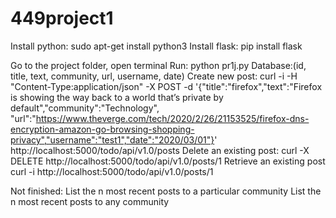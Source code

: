 # 449project1
Install python:
sudo apt-get install python3
Install flask:
pip install flask

Go to the project folder, open terminal
Run: python pr1j.py
Database:(id, title, text, community, url, username, date)
Create new post:
curl -i -H "Content-Type:application/json" -X POST -d '{"title":"firefox","text":"Firefox is showing the way back to a world that’s private by default","community":"Technology", "url":"https://www.theverge.com/tech/2020/2/26/21153525/firefox-dns-encryption-amazon-go-browsing-shopping-privacy","username":"test1","date":"2020/03/01"}' http://localhost:5000/todo/api/v1.0/posts
Delete an existing post:
curl -X DELETE http://localhost:5000/todo/api/v1.0/posts/1
Retrieve an existing post
curl -i http://localhost:5000/todo/api/v1.0/posts/1

Not finished:
List the n most recent posts to a particular community
List the n most recent posts to any community

